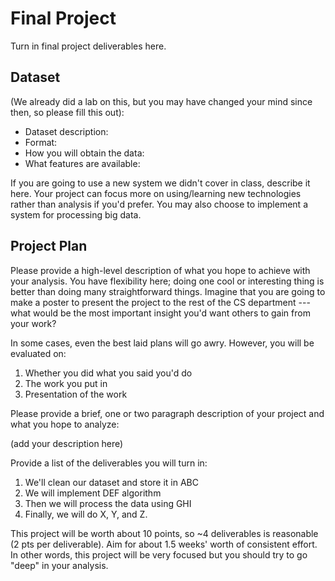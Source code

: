 # Final Project

Turn in final project deliverables here.

## Dataset

(We already did a lab on this, but you may have changed your mind since then,
so please fill this out):

* Dataset description:
* Format:
* How you will obtain the data:
* What features are available:

If you are going to use a new system we didn't cover in class, describe it here.
Your project can focus more on using/learning new technologies rather than analysis
if you'd prefer. You may also choose to implement a system for processing big data.

## Project Plan

Please provide a high-level description of what you hope to achieve with your analysis. You have
flexibility here; doing one cool or interesting thing is better than doing many straightforward
things. Imagine that you are going to make a poster to present the project to the rest of the
CS department --- what would be the most important insight you'd want others to gain from your
work?

In some cases, even the best laid plans will go awry. However, you will be evaluated on:

1. Whether you did what you said you'd do
2. The work you put in
3. Presentation of the work

Please provide a brief, one or two paragraph description of your project and what you hope to
analyze:

(add your description here)

Provide a list of the deliverables you will turn in:

1. We'll clean our dataset and store it in ABC
2. We will implement DEF algorithm
3. Then we will process the data using GHI
4. Finally, we will do X, Y, and Z.

This project will be worth about 10 points, so ~4 deliverables is reasonable (2 pts per deliverable).
Aim for about 1.5 weeks' worth of consistent effort. In other words, this project will be very
focused but you should try to go "deep" in your analysis.
